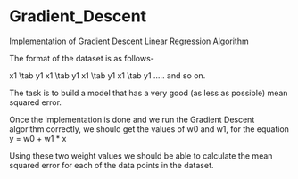 # Gradient_Descent
Implementation of Gradient Descent Linear Regression Algorithm

The format of the dataset is as follows-

x1 \tab y1
x1 \tab y1
x1 \tab y1
x1 \tab y1
.....
and so on.

The task is to build a model that has a very good (as less as possible) mean squared error.

Once the implementation is done and we run the Gradient Descent algorithm correctly, we should get the values of w0 and w1, for the equation y = w0 + w1 * x

Using these two weight values we should be able to calculate the mean squared error for each of the data points in the dataset.
